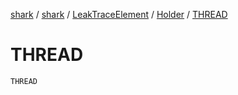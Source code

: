 [shark](../../../index.md) / [shark](../../index.md) / [LeakTraceElement](../index.md) / [Holder](index.md) / [THREAD](./-t-h-r-e-a-d.md)

# THREAD

`THREAD`